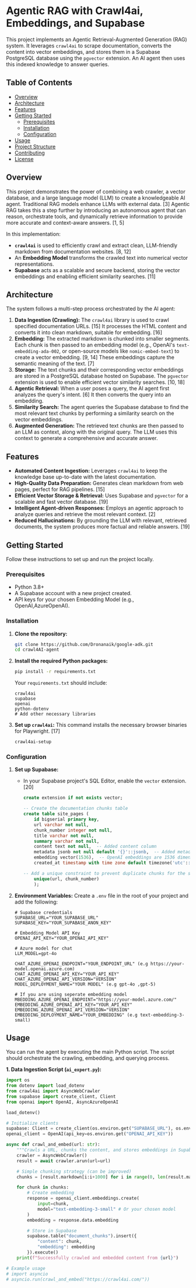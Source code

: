 # Agentic RAG with Crawl4ai, Embeddings, and Supabase

This project implements an Agentic Retrieval-Augmented Generation (RAG) system. It leverages `crawl4ai` to scrape documentation, converts the content into vector embeddings, and stores them in a Supabase PostgreSQL database using the `pgvector` extension. An AI agent then uses this indexed knowledge to answer queries.

## Table of Contents

- [Overview](#overview)
- [Architecture](#architecture)
- [Features](#features)
- [Getting Started](#getting-started)
  - [Prerequisites](#prerequisites)
  - [Installation](#installation)
  - [Configuration](#configuration)
- [Usage](#usage)
- [Project Structure](#project-structure)
- [Contributing](#contributing)
- [License](#license)

## Overview

This project demonstrates the power of combining a web crawler, a vector database, and a large language model (LLM) to create a knowledgeable AI agent. Traditional RAG models enhance LLMs with external data. [3] Agentic RAG takes this a step further by introducing an autonomous agent that can reason, orchestrate tools, and dynamically retrieve information to provide more accurate and context-aware answers. [1, 5]

In this implementation:
- **`crawl4ai`** is used to efficiently crawl and extract clean, LLM-friendly markdown from documentation websites. [8, 12]
- An **Embedding Model** transforms the crawled text into numerical vector representations.
- **Supabase** acts as a scalable and secure backend, storing the vector embeddings and enabling efficient similarity searches. [11]

## Architecture

The system follows a multi-step process orchestrated by the AI agent:

1.  **Data Ingestion (Crawling):** The `crawl4ai` library is used to crawl specified documentation URLs. [15] It processes the HTML content and converts it into clean markdown, suitable for embedding. [16]
2.  **Embedding:** The extracted markdown is chunked into smaller segments. Each chunk is then passed to an embedding model (e.g., OpenAI's `text-embedding-ada-002`, or open-source models like `nomic-embed-text`) to create a vector embedding. [9, 14] These embeddings capture the semantic meaning of the text. [7]
3.  **Storage:** The text chunks and their corresponding vector embeddings are stored in a PostgreSQL database hosted on Supabase. The `pgvector` extension is used to enable efficient vector similarity searches. [10, 18]
4.  **Agentic Retrieval:** When a user poses a query, the AI agent first analyzes the query's intent. [6] It then converts the query into an embedding.
5.  **Similarity Search:** The agent queries the Supabase database to find the most relevant text chunks by performing a similarity search on the vector embeddings.
6.  **Augmented Generation:** The retrieved text chunks are then passed to an LLM as context, along with the original query. The LLM uses this context to generate a comprehensive and accurate answer.

## Features

-   **Automated Content Ingestion:** Leverages `crawl4ai` to keep the knowledge base up-to-date with the latest documentation.
-   **High-Quality Data Preparation:** Generates clean markdown from web pages, perfect for RAG pipelines. [15]
-   **Efficient Vector Storage & Retrieval:** Uses Supabase and `pgvector` for a scalable and fast vector database. [19]
-   **Intelligent Agent-driven Responses:** Employs an agentic approach to analyze queries and retrieve the most relevant context. [2]
-   **Reduced Hallucinations:** By grounding the LLM with relevant, retrieved documents, the system produces more factual and reliable answers. [19]

## Getting Started

Follow these instructions to set up and run the project locally.

### Prerequisites

-   Python 3.8+
-   A Supabase account with a new project created.
-   API keys for your chosen Embedding Model (e.g., OpenAI,AzureOpenAI).

### Installation

1.  **Clone the repository:**
    ```bash
    git clone https://github.com/Dronanaik/google-adk.git
    cd crawl4AI-agent
    ```

2.  **Install the required Python packages:**
    ```bash
    pip install -r requirements.txt
    ```
    Your `requirements.txt` should include:
    ```
    crawl4ai
    supabase
    openai
    python-dotenv
    # Add other necessary libraries
    ```

3.  **Set up `crawl4ai`:**
    This command installs the necessary browser binaries for Playwright. [17]
    ```bash
    crawl4ai-setup
    ```

### Configuration

1.  **Set up Supabase:**
    -   In your Supabase project's SQL Editor, enable the `vector` extension. [20]
        ```sql
        create extension if not exists vector;

        -- Create the documentation chunks table
        create table site_pages (
            id bigserial primary key,
            url varchar not null,
            chunk_number integer not null,
            title varchar not null,
            summary varchar not null,
            content text not null,  -- Added content column
            metadata jsonb not null default '{}'::jsonb,  -- Added metadata column
            embedding vector(1536),  -- OpenAI embeddings are 1536 dimensions
            created_at timestamp with time zone default timezone('utc'::text, now()) not null,
    
        -- Add a unique constraint to prevent duplicate chunks for the same URL
            unique(url, chunk_number)
            );
        ```

2.  **Environment Variables:**
    Create a `.env` file in the root of your project and add the following:
    ```
    # Supabase credentials
    SUPABASE_URL="YOUR_SUPABASE_URL"
    SUPABASE_KEY="YOUR_SUPABASE_ANON_KEY"

    # Embedding Model API Key
    OPENAI_API_KEY="YOUR_OPENAI_API_KEY"

    # Azure model for chat 
    LLM_MODEL=gpt-4o

    CHAT_AZURE_OPENAI_ENDPOINT="YOUR_ENDPOINT_URL" (e.g https://your-model.openai.azure.com)
    CHAT_AZURE_OPENAI_API_KEY="YOUR_API_KEY"
    CHAT_AZURE_OPENAI_API_VERSION="VERSION"
    MODEL_DEPLOYMENT_NAME="YOUR MODEL" (e.g gpt-4o ,gpt-5)

    # If you are using seperate embedding model
    MBEDDING_AZURE_OPENAI_ENDPOINT="https://your-model.azure.com/"
    EMBEDDING_AZURE_OPENAI_API_KEY="YOUR_API_KEY"
    EMBEDDING_AZURE_OPENAI_API_VERSION="VERSION"
    EMBEDDING_DEPLOYMENT_NAME="YOUR_EMBEDDING" (e.g text-embedding-3-small)

    ```

## Usage

You can run the agent by executing the main Python script. The script should orchestrate the crawling, embedding, and querying process.

**1. Data Ingestion Script (`ai_expert.py`):**

```python
import os
from dotenv import load_dotenv
from crawl4ai import AsyncWebCrawler
from supabase import create_client, Client
from openai import OpenAI, AsyncAzureOpenAI

load_dotenv()

# Initialize clients
supabase: Client = create_client(os.environ.get("SUPABASE_URL"), os.environ.get("SUPABASE_KEY"))
openai_client = OpenAI(api_key=os.environ.get("OPENAI_API_KEY"))

async def crawl_and_embed(url: str):
    """Crawls a URL, chunks the content, and stores embeddings in Supabase."""
    crawler = AsyncWebCrawler()
    result = await crawler.arun(url=url)

    # Simple chunking strategy (can be improved)
    chunks = [result.markdown[i:i+1000] for i in range(0, len(result.markdown), 1000)]

    for chunk in chunks:
        # Create embedding
        response = openai_client.embeddings.create(
            input=chunk,
            model="text-embedding-3-small" # Or your chosen model
        )
        embedding = response.data.embedding

        # Store in Supabase
        supabase.table("document_chunks").insert({
            "content": chunk,
            "embedding": embedding
        }).execute()
    print(f"Successfully crawled and embedded content from {url}")

# Example usage
# import asyncio
# asyncio.run(crawl_and_embed("https://crawl4ai.com/"))